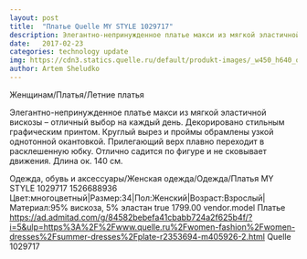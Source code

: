 ```yaml
---
layout: post
title:  "Платье Quelle MY STYLE 1029717"
description: Элегантно-непринужденное платье макси из мягкой эластичной вискозы – отличный выбор на каждый день.
date:   2017-02-23
categories: technology update
img: https://cdn3.statics.quelle.ru/default/produkt-images/_w450_h640_q80/r/u/mixed_assortment/c/1/4/c14d694e81f04e992eed4052271eaa19.jpg
author: Artem Sheludko
---
```













Женщинам/Платья/Летние платья


Элегантно-непринужденное платье макси из мягкой эластичной вискозы – отличный выбор на каждый день. Декорировано стильным графическим принтом. Круглый вырез и проймы обрамлены узкой однотонной окантовкой. Прилегающий верх плавно переходит в расклешенную юбку. Отлично садится по фигуре и не сковывает движения. Длина ок. 140 см.	

Одежда, обувь и аксессуары/Женская одежда/Одежда/Платья	MY STYLE 1029717	1526688936	 
		Цвет:многоцветный|Размер:34|Пол:Женский|Возраст:Взрослый|Материал:95% вискоза, 5% эластан	true		1799.00	vendor.model	Платье	https://ad.admitad.com/g/84582bebefa41cbabb724a2f625b4f/?i=5&ulp=https%3A%2F%2Fwww.quelle.ru%2Fwomen-fashion%2Fwomen-dresses%2Fsummer-dresses%2Fplate-r2353694-m405926-2.html	Quelle	1029717